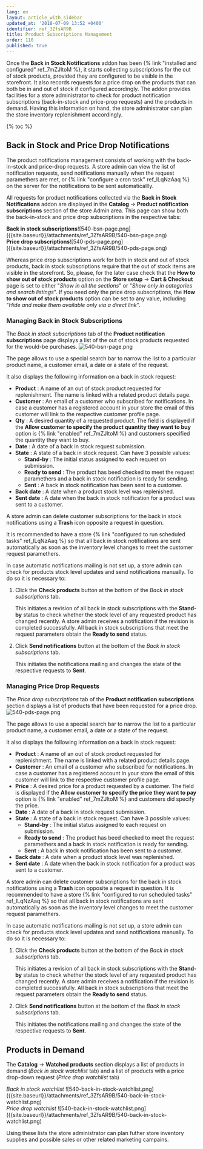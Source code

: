 ```yaml
---
lang: en
layout: article_with_sidebar
updated_at: '2018-07-09 13:52 +0400'
identifier: ref_3ZfsAR9B
title: Product Subscriptions Management
order: 110
published: true
---
```

Once the **Back in Stock Notifications** addon has been {% link "installed and configured" ref_7mZJltoM %}, it starts collecting subscriptions for the out of stock products, provided they are configured to be visible in the storefront. It also records requests for a price drop on the products that can both be in and out of stock if configured accordingly. The addon provides facilities for a store administrator to check for product notification subscriptions (back-in-stock and price-prop requests) and the products in demand. Having this information on hand, the store administrator can plan the store inventory replenishment accordingly.

{% toc %}

## Back in Stock and Price Drop Notifications

The product notifications management consists of working with the back-in-stock and price-drop requests. A store admin can view the list of notification requests, send notifications manually when the request paramethers are met, or {% link "configure a cron task" ref_lLqNzAaq %} on the server for the notifications to be sent automaticallly. 

All requests for product notifications collected via the **Back in Stock Notifications** addon are displayed in the **Catalog** -> **Product notification subscriptions** section of the store Admin area. This page can show both the back-in-stock and price drop subscriptions in the respective tabs:

<div class="ui stackable two column grid">
  <div class="column" markdown="span"><b>Back in stock subscriptions</b>![540-bsn-page.png]({{site.baseurl}}/attachments/ref_3ZfsAR9B/540-bsn-page.png)</div>
  <div class="column" markdown="span"><b>Price drop subscriptions</b>![540-pds-page.png]({{site.baseurl}}/attachments/ref_3ZfsAR9B/540-pds-page.png)</div>
</div>

Whereas price drop subscriptions work for both in stock and out of stock products, back in stock subscriptions require that the out of stock items are visible in the storefront. So, please, for the later case check that the **How to show out of stock products** option on the **Store setup** -> **Cart & Checkout** page is set to either "_Show in all the sections_" or "_Show only in categories and search listings_". If you need only the price drop subscriptions, the **How to show out of stock products** option can be set to any value, including "_Hide and make them available only via a direct link_".

### Managing Back in Stock Subscriptions

The _Back in stock subscriptions_ tab of the **Product notification subscriptions** page displays a list of the out of stock products requested for the would-be purchases.
![540-bsn-page.png]({{site.baseurl}}/attachments/ref_3ZfsAR9B/540-bsn-page.png)

The page allows to use a special search bar to narrow the list to a particular product name, a customer email, a date or a state of the request.

It also displays the following information on a back in stock request:
*  **Product** : A name of an out of stock product requested for replenishment. The name is linked with a related product details page.
*  **Customer** : An email of a customer who subscribed for notifications. 
   In case a customer has a registered account in your store the email of this customer will link to the respective customer profile page.
*  **Qty** : A desired quantity of a requested product. The field is displayed if the **Allow customer to specify the product quantity they want to buy** option is {% link "enabled" ref_7mZJltoM %} and customers specified the quantity they want to buy.
*  **Date** : A date of a back in stock request submission.
*  **State** : A state of a back in stock request. Can have 3 possible values:
   * **Stand-by** : The initial status assigned to each request on submission.
   * **Ready to send** : The product has beed checked to meet the request paramethers and a back in stock notification is ready for sending.
   * **Sent** : A back in stock notification has been sent to a customer.
*  **Back date** : A date when a product stock level was replenished.
*  **Sent date** : A date when the back in stock notification for a product was sent to a customer.

A store admin can delete customer subscriptions for the back in stock notifications using a **Trash** icon opposite a request in question. 

It is recommended to have a store {% link "configured to run scheduled tasks" ref_lLqNzAaq %} so that all back in stock notifications are sent automatically as soon as the inventory level changes to meet the customer request paramethers.

In case automatic notifications mailing is not set up, a store admin can check for products stock level updates and send notifications manually. To do so it is necessary to:
1. Click the **Check products** button at the bottom of the _Back in stock subscriptions_ tab.
   
   This initiates a revision of all back in stock subscriptions with the **Stand-by** status to check whether the stock level of any requested product has changed recently. A store admin receives a notification if the revision is completed successfully. All back in stock subscriptions that meet the request parameters obtain the **Ready to send** status.

2. Click **Send notifications** button at the bottom of the _Back in stock subscriptions_ tab.
   
   This initiates the notifications mailing and changes the state of the respective requests to **Sent**. 

### Managing Price Drop Requests

The _Price drop subscriptions_ tab of the **Product notification subscriptions** section displays a list of products that have been requested for a price drop.
![540-pds-page.png]({{site.baseurl}}/attachments/ref_3ZfsAR9B/540-pds-page.png)

The page allows to use a special search bar to narrow the list to a particular product name, a customer email, a date or a state of the request.

It also displays the following information on a back in stock request:
*  **Product** : A name of an out of stock product requested for replenishment. The name is linked with a related product details page.
*  **Customer** : An email of a customer who subscribed for notifications. 
   In case a customer has a registered account in your store the email of this customer will link to the respective customer profile page.
*  **Price** : A desired price for a product requested by a customer. The field is displayed if the **Allow customer to specify the price they want to pay** option is {% link "enabled" ref_7mZJltoM %} and customers did specify the price.
*  **Date** : A date of a back in stock request submission.
*  **State** : A state of a back in stock request. Can have 3 possible values:
   * **Stand-by** : The initial status assigned to each request on submission.
   * **Ready to send** : The product has beed checked to meet the request paramethers and a back in stock notification is ready for sending.
   * **Sent** : A back in stock notification has been sent to a customer.
*  **Back date** : A date when a product stock level was replenished.
*  **Sent date** : A date when the back in stock notification for a product was sent to a customer.

A store admin can delete customer subscriptions for the back in stock notifications using a **Trash** icon opposite a request in question. 
It is recommended to have a store {% link "configured to run scheduled tasks" ref_lLqNzAaq %} so that all back in stock notifications are sent automatically as soon as the inventory level changes to meet the customer request paramethers.

In case automatic notifications mailing is not set up, a store admin can check for products stock level updates and send notifications manually. To do so it is necessary to:
1. Click the **Check products** button at the bottom of the _Back in stock subscriptions_ tab.
   
   This initiates a revision of all back in stock subscriptions with the **Stand-by** status to check whether the stock level of any requested product has changed recently. A store admin receives a notification if the revision is completed successfully. All back in stock subscriptions that meet the request parameters obtain the **Ready to send** status.

2. Click **Send notifications** button at the bottom of the _Back in stock subscriptions_ tab.
   
   This initiates the notifications mailing and changes the state of the respective requests to **Sent**. 

## Products in Demand

The **Catalog** -> **Watched products** section displays a list of products in demand (_Back in stock watchlist_ tab) and a list of products with a price drop-down request (_Price drop watchlist_ tab)

<div class="ui stackable two column grid">
  <div class="column" markdown="span"><i>Back in stock watchlist </i>![540-back-in-stock-watchlist.png]({{site.baseurl}}/attachments/ref_3ZfsAR9B/540-back-in-stock-watchlist.png)</div>
  <div class="column" markdown="span"><i>Price drop watchlist </i>![540-back-in-stock-watchlist.png]({{site.baseurl}}/attachments/ref_3ZfsAR9B/540-back-in-stock-watchlist.png)</div>
</div>

Using these lists the store administrator can plan futher store inventory supplies and possible sales or other related marketing campains.
